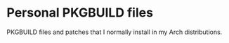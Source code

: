 # Personal PKGBUILD files

PKGBUILD files and patches that I normally install in my Arch distributions.
